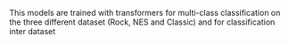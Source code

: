 This models are trained with transformers for multi-class classification on the three different dataset (Rock, NES and Classic) and for classification inter dataset 
